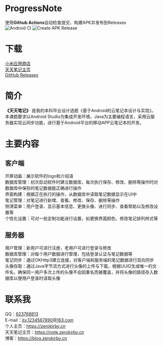 # ProgressNote
使用**Github Actions**自动检查提交、构建APK并发布到Releases  
![Android CI](https://github.com/0Kirby/ProgressNote/workflows/Android%20CI/badge.svg)
![Create APK Release](https://github.com/0Kirby/ProgressNote/workflows/Create%20APK%20Release/badge.svg)
# 下载
[小米应用商店](https://app.mi.com/details?id=cn.zerokirby.note)  
[天天笔记主页](https://note.zerokirby.cn)  
[GitHub Releases](https://github.com/0Kirby/ProgressNote/releases/latest)  
# 简介
**《天天笔记》** 是我的本科毕业设计选题《基于Android的云笔记本设计与实现》。  
本课题要求以Android Studio为集成开发环境，Java为主要编程语言，采用云服务器实现云同步功能，进行基于Android平台的移动APP云笔记本的开发。
# 主要内容
## 客户端
开屏动画：展示软件的logo和介绍语  
数据库管理：初次启动软件时建立数据库，每次执行保存、修改、删除等操作时对数据库中保存的笔记数据能正确进行操作  
界面构建：根据正在执行的操作，从数据库中读取笔记数据显示在UI中  
笔记管理：对笔记进行新增、查看、修改、保存、删除等操作  
侧滑菜单：用户登录、显示基本信息、更换头像、进行同步、查看帮助以及修改设置等  
个性化设置：可对一些定制功能进行设置，如更换界面颜色、修改笔记排列样式等
## 服务器
用户管理：新用户可进行注册，老用户可进行登录与修改  
数据库管理：对每个用户数据进行管理，包括登录认证与笔记数据等  
笔记同步：通过OKHttp3建立连接，对客户端和服务端的笔记数据进行双向同步  
头像存取：通过Java字节流方式进行头像的上传与下载，根据UUID生成唯一的文件名，确保同一用户多次上传的头像不会因重名而被覆盖，并将头像的路径存入数据库以便用户登录时读取头像
# 联系我
QQ：[623768813](http://wpa.qq.com/msgrd?v=3&uin=623768813&site=qq&menu=yes)  
E-mail：jty.1234567890@163.com  
个人主页：https://zerokirby.cn  
天天笔记主页：https://note.zerokirby.cn  
博客：https://blog.zerokirby.cn
